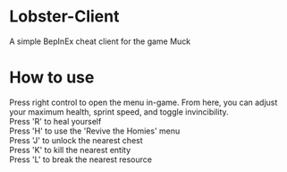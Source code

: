 # Lobster-Client
A simple BepInEx cheat client for the game Muck

# How to use
Press right control to open the menu in-game. From here, you can adjust your maximum health, sprint speed, and toggle invincibility. <br>
Press 'R' to heal yourself <br>
Press 'H' to use the 'Revive the Homies' menu <br>
Press 'J' to unlock the nearest chest <br>
Press 'K' to kill the nearest entity <br>
Press 'L' to break the nearest resource <br>
